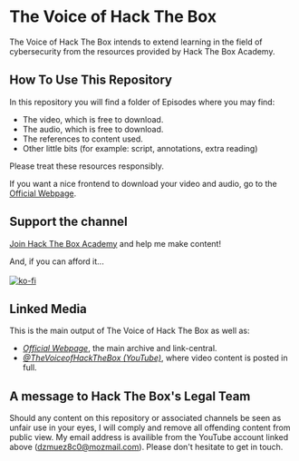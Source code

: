 # The Voice of Hack The Box

The Voice of Hack The Box intends to extend learning in the field of cybersecurity from the resources provided by Hack The Box Academy.

## How To Use This Repository

In this repository you will find a folder of Episodes where you may find:

- The video, which is free to download.
- The audio, which is free to download.
- The references to content used.
- Other little bits (for example: script, annotations, extra reading)

Please treat these resources responsibly.

If you want a nice frontend to download your video and audio, go to the [Official Webpage](https://vohtb.github.io/).

## Support the channel

[Join Hack The Box Academy](https://referral.hackthebox.com/mz8Slbo) and help me make content!

And, if you can afford it... \
\
[![ko-fi](https://ko-fi.com/img/githubbutton_sm.svg)](https://ko-fi.com/N4N310UHLR)

## Linked Media

This is the main output of The Voice of Hack The Box as well as:

- *[Official Webpage](https://vohtb.github.io/)*, the main archive and link-central.
- *[@TheVoiceofHackTheBox (YouTube)](https://www.youtube.com/@TheVoiceofHackTheBox)*, where video content is posted in full.

## A message to Hack The Box's Legal Team

Should any content on this repository or associated channels be seen as unfair use in your eyes, I will comply and remove all offending content from public view.
My email address is availible from the YouTube account linked above (dzmuez8c0@mozmail.com). Please don't hesitate to get in touch.
